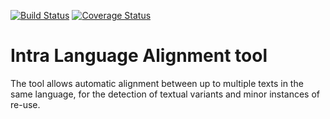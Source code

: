 [![Build Status](https://travis-ci.org/TariqYousef/ILA_python.svg?branch=master)](https://travis-ci.org/TariqYousef/ILA_python)
[![Coverage Status](https://coveralls.io/repos/github/TariqYousef/ILA_python/badge.svg?branch=master)](https://coveralls.io/github/TariqYousef/ILA_python?branch=master)

# Intra Language Alignment tool
The tool allows automatic alignment between up to multiple texts in the same language, for the detection of textual variants and minor instances of re-use.
